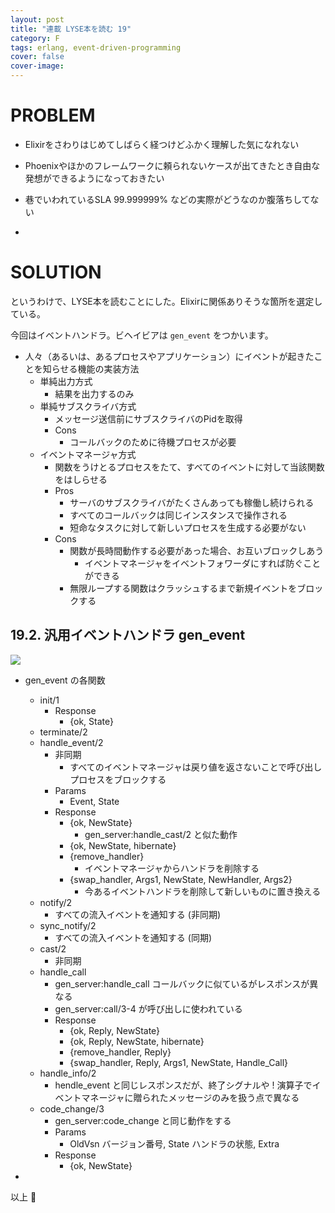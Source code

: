 ```yaml
---
layout: post
title: "連載 LYSE本を読む 19"
category: F
tags: erlang, event-driven-programming
cover: false
cover-image:
---
```


# PROBLEM
- Elixirをさわりはじめてしばらく経つけどふかく理解した気になれない
- Phoenixやほかのフレームワークに頼られないケースが出てきたとき自由な発想ができるようになっておきたい
- 巷でいわれているSLA 99.999999% などの実際がどうなのか腹落ちしてない

-

# SOLUTION
というわけで、LYSE本を読むことにした。Elixirに関係ありそうな箇所を選定している。

今回はイベントハンドラ。ビヘイビアは `gen_event` をつかいます。

- 人々（あるいは、あるプロセスやアプリケーション）にイベントが起きたことを知らせる機能の実装方法
    - 単純出力方式
        - 結果を出力するのみ
    - 単純サブスクライバ方式
        - メッセージ送信前にサブスクライバのPidを取得
        - Cons
            - コールバックのために待機プロセスが必要
    - イベントマネージャ方式
        - 関数をうけとるプロセスをたて、すべてのイベントに対して当該関数をはしらせる
        - Pros
            - サーバのサブスクライバがたくさんあっても稼働し続けられる
            - すべてのコールバックは同じインスタンスで操作される
            - 短命なタスクに対して新しいプロセスを生成する必要がない
        - Cons
            - 関数が長時間動作する必要があった場合、お互いブロックしあう
                - イベントマネージャをイベントフォワーダにすれば防ぐことができる
            - 無限ループする関数はクラッシュするまで新規イベントをブロックする

## 19.2. 汎用イベントハンドラ gen_event
![](/images/2017-08-07.png)

- gen_event の各関数
    - init/1
        - Response
            - {ok, State}
    - terminate/2
    - handle_event/2
        - 非同期
            - すべてのイベントマネージャは戻り値を返さないことで呼び出しプロセスをブロックする
        - Params
            - Event, State
        - Response
            - {ok, NewState}
                - gen_server:handle_cast/2 と似た動作
            - {ok, NewState, hibernate}
            - {remove_handler}
                - イベントマネージャからハンドラを削除する
            - {swap_handler, Args1, NewState, NewHandler, Args2}
                - 今あるイベントハンドラを削除して新しいものに置き換える
    - notify/2
        - すべての流入イベントを通知する (非同期)
    - sync_notify/2
        - すべての流入イベントを通知する (同期)
    - cast/2
        - 非同期
    - handle_call
        - gen_server:handle_call コールバックに似ているがレスポンスが異なる
        - gen_server:call/3-4 が呼び出しに使われている
        - Response
            - {ok, Reply, NewState}
            - {ok, Reply, NewState, hibernate}
            - {remove_handler, Reply}
            - {swap_handler, Reply, Args1, NewState, Handle_Call}
    - handle_info/2
        - hendle_event と同じレスポンスだが、終了シグナルや ! 演算子でイベントマネージャに贈られたメッセージのみを扱う点で異なる
    - code_change/3
        - gen_server:code_change と同じ動作をする
        - Params
            - OldVsn バージョン番号, State ハンドラの状態, Extra
        - Response
            - {ok, NewState}

-

以上 :construction_worker:
